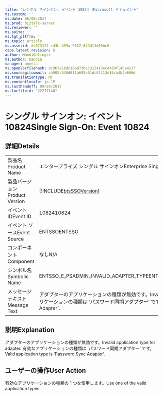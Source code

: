 ```yaml
---
title: 'シングル サインオン: イベント 10824 |Microsoft ドキュメント'
ms.custom: ''
ms.date: 06/08/2017
ms.prod: biztalk-server
ms.reviewer: ''
ms.suite: ''
ms.tgt_pltfrm: ''
ms.topic: article
ms.assetid: dc073124-cd3b-459a-9522-649411d06bc6
caps.latest.revision: 6
author: MandiOhlinger
ms.author: mandia
manager: anneta
ms.openlocfilehash: 9cd67818dc10ad73ba5312419ecd489f145a4127
ms.sourcegitcommit: cb908c540d8f1a692d01dc8f313e16cb4b4e696d
ms.translationtype: MT
ms.contentlocale: ja-JP
ms.lasthandoff: 09/20/2017
ms.locfileid: "22277146"
---
```

# <a name="single-sign-on-event-10824"></a><span data-ttu-id="e53df-102">シングル サインオン: イベント 10824</span><span class="sxs-lookup"><span data-stu-id="e53df-102">Single Sign-On: Event 10824</span></span>
## <a name="details"></a><span data-ttu-id="e53df-103">詳細</span><span class="sxs-lookup"><span data-stu-id="e53df-103">Details</span></span>  
  
|||  
|-|-|  
|<span data-ttu-id="e53df-104">製品名</span><span class="sxs-lookup"><span data-stu-id="e53df-104">Product Name</span></span>|<span data-ttu-id="e53df-105">エンタープライズ シングル サインオン</span><span class="sxs-lookup"><span data-stu-id="e53df-105">Enterprise Single Sign-On</span></span>|  
|<span data-ttu-id="e53df-106">製品バージョン</span><span class="sxs-lookup"><span data-stu-id="e53df-106">Product Version</span></span>|[!INCLUDE[btsSSOVersion](../includes/btsssoversion-md.md)]|  
|<span data-ttu-id="e53df-107">イベント ID</span><span class="sxs-lookup"><span data-stu-id="e53df-107">Event ID</span></span>|<span data-ttu-id="e53df-108">10824</span><span class="sxs-lookup"><span data-stu-id="e53df-108">10824</span></span>|  
|<span data-ttu-id="e53df-109">イベント ソース</span><span class="sxs-lookup"><span data-stu-id="e53df-109">Event Source</span></span>|<span data-ttu-id="e53df-110">ENTSSO</span><span class="sxs-lookup"><span data-stu-id="e53df-110">ENTSSO</span></span>|  
|<span data-ttu-id="e53df-111">コンポーネント</span><span class="sxs-lookup"><span data-stu-id="e53df-111">Component</span></span>|<span data-ttu-id="e53df-112">なし</span><span class="sxs-lookup"><span data-stu-id="e53df-112">N/A</span></span>|  
|<span data-ttu-id="e53df-113">シンボル名</span><span class="sxs-lookup"><span data-stu-id="e53df-113">Symbolic Name</span></span>|<span data-ttu-id="e53df-114">ENTSSO_E_PSADMIN_INVALID_ADAPTER_TYPE</span><span class="sxs-lookup"><span data-stu-id="e53df-114">ENTSSO_E_PSADMIN_INVALID_ADAPTER_TYPE</span></span>|  
|<span data-ttu-id="e53df-115">メッセージ テキスト</span><span class="sxs-lookup"><span data-stu-id="e53df-115">Message Text</span></span>|<span data-ttu-id="e53df-116">アダプターのアプリケーションの種類が無効です。</span><span class="sxs-lookup"><span data-stu-id="e53df-116">Invalid application type for adapter.</span></span> <span data-ttu-id="e53df-117">有効なアプリケーションの種類は ‘パスワード同期アダプター’ です。</span><span class="sxs-lookup"><span data-stu-id="e53df-117">Valid application type is ‘Password Sync Adapter’.</span></span>|  
  
## <a name="explanation"></a><span data-ttu-id="e53df-118">説明</span><span class="sxs-lookup"><span data-stu-id="e53df-118">Explanation</span></span>  
 <span data-ttu-id="e53df-119">アダプターのアプリケーションの種類が無効です。</span><span class="sxs-lookup"><span data-stu-id="e53df-119">Invalid application type for adapter.</span></span> <span data-ttu-id="e53df-120">有効なアプリケーションの種類は ‘パスワード同期アダプター’ です。</span><span class="sxs-lookup"><span data-stu-id="e53df-120">Valid application type is ‘Password Sync Adapter’.</span></span>  
  
## <a name="user-action"></a><span data-ttu-id="e53df-121">ユーザーの操作</span><span class="sxs-lookup"><span data-stu-id="e53df-121">User Action</span></span>  
 <span data-ttu-id="e53df-122">有効なアプリケーションの種類の 1 つを使用します。</span><span class="sxs-lookup"><span data-stu-id="e53df-122">Use one of the valid application types.</span></span>